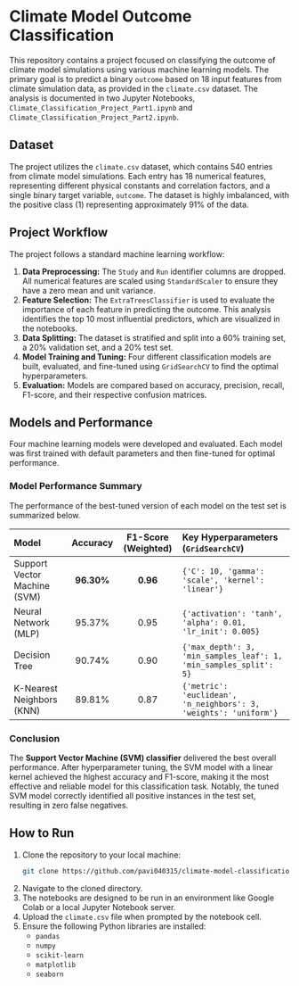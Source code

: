 # Climate Model Outcome Classification

This repository contains a project focused on classifying the outcome of climate model simulations using various machine learning models. The primary goal is to predict a binary `outcome` based on 18 input features from climate simulation data, as provided in the `climate.csv` dataset. The analysis is documented in two Jupyter Notebooks, `Climate_Classification_Project_Part1.ipynb` and `Climate_Classification_Project_Part2.ipynb`.

## Dataset

The project utilizes the `climate.csv` dataset, which contains 540 entries from climate model simulations. Each entry has 18 numerical features, representing different physical constants and correlation factors, and a single binary target variable, `outcome`. The dataset is highly imbalanced, with the positive class (1) representing approximately 91% of the data.

## Project Workflow

The project follows a standard machine learning workflow:

1.  **Data Preprocessing:** The `Study` and `Run` identifier columns are dropped. All numerical features are scaled using `StandardScaler` to ensure they have a zero mean and unit variance.
2.  **Feature Selection:** The `ExtraTreesClassifier` is used to evaluate the importance of each feature in predicting the outcome. This analysis identifies the top 10 most influential predictors, which are visualized in the notebooks.
3.  **Data Splitting:** The dataset is stratified and split into a 60% training set, a 20% validation set, and a 20% test set.
4.  **Model Training and Tuning:** Four different classification models are built, evaluated, and fine-tuned using `GridSearchCV` to find the optimal hyperparameters.
5.  **Evaluation:** Models are compared based on accuracy, precision, recall, F1-score, and their respective confusion matrices.

## Models and Performance

Four machine learning models were developed and evaluated. Each model was first trained with default parameters and then fine-tuned for optimal performance.

### Model Performance Summary

The performance of the best-tuned version of each model on the test set is summarized below.

| Model | Accuracy | F1-Score (Weighted) | Key Hyperparameters (`GridSearchCV`) |
| :--- | :---: | :---: | :--- |
| Support Vector Machine (SVM) | **96.30%** | **0.96** | `{'C': 10, 'gamma': 'scale', 'kernel': 'linear'}` |
| Neural Network (MLP) | 95.37% | 0.95 | `{'activation': 'tanh', 'alpha': 0.01, 'lr_init': 0.005}`|
| Decision Tree | 90.74% | 0.90 | `{'max_depth': 3, 'min_samples_leaf': 1, 'min_samples_split': 5}`|
| K-Nearest Neighbors (KNN) | 89.81% | 0.87 | `{'metric': 'euclidean', 'n_neighbors': 3, 'weights': 'uniform'}`|

### Conclusion

The **Support Vector Machine (SVM) classifier** delivered the best overall performance. After hyperparameter tuning, the SVM model with a linear kernel achieved the highest accuracy and F1-score, making it the most effective and reliable model for this classification task. Notably, the tuned SVM model correctly identified all positive instances in the test set, resulting in zero false negatives.

## How to Run

1.  Clone the repository to your local machine:
    ```bash
    git clone https://github.com/pavi040315/climate-model-classification-project.git
    ```
2.  Navigate to the cloned directory.
3.  The notebooks are designed to be run in an environment like Google Colab or a local Jupyter Notebook server.
4.  Upload the `climate.csv` file when prompted by the notebook cell.
5.  Ensure the following Python libraries are installed:
    *   `pandas`
    *   `numpy`
    *   `scikit-learn`
    *   `matplotlib`
    *   `seaborn`
